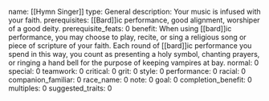name: [[Hymn Singer]]
type: General
description: Your music is infused with your faith.
prerequisites: [[Bard]]ic performance, good alignment, worshiper of a good deity.
prerequisite_feats: 0
benefit: When using [[bard]]ic performance, you may choose to play, recite, or sing a religious song or piece of scripture of your faith. Each round of [[bard]]ic performance you spend in this way, you count as presenting a holy symbol, chanting prayers, or ringing a hand bell for the purpose of keeping vampires at bay.
normal: 0
special: 0
teamwork: 0
critical: 0
grit: 0
style: 0
performance: 0
racial: 0
companion_familiar: 0
race_name: 0
note: 0
goal: 0
completion_benefit: 0
multiples: 0
suggested_traits: 0
